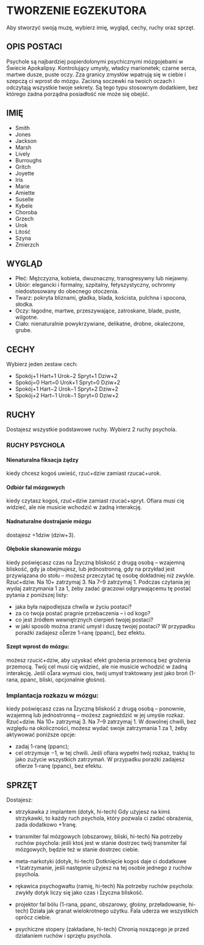 # TWORZENIE EGZEKUTORA

Aby stworzyć swoją muzę, wybierz imię, wygląd, cechy, ruchy oraz sprzęt.

## OPIS POSTACI

Psychole są najbardziej popierdolonymi psychicznymi mózgojebami w Świecie Apokalipsy. 
Kontrolujący umysły, władcy marionetek; czarne serca, martwe dusze, puste oczy. Zza granicy zmysłów wpatrują się w ciebie i szepczą ci wprost do mózgu.
Zacisną soczewki na twoich oczach i odczytają wszystkie twoje sekrety.
Są tego typu stosownym dodatkiem, bez którego żadna porządna posiadłość nie może się obejść.

## IMIĘ

- Smith
- Jones
- Jackson
- Marsh
- Lively
- Burroughs
- Gritch
- Joyette
- Iris
- Marie
- Amiette
- Suselle
- Kybele
- Choroba
- Grzech
- Urok
- Litość
- Szyna
- Zmierzch

## WYGLĄD

- Płeć: Mężczyzna, kobieta, dwuznaczny, transgresywny lub niejawny.
- Ubiór: elegancki i formalny, szpitalny, fetyszystyczny, ochronny niedostosowany do obecnego otoczenia.
- Twarz: pokryta bliznami, gładka, blada, koścista, pulchna i spocona, słodka.
- Oczy: łagodne, martwe, przeszywające, zatroskane, blade, puste, wilgotne.
- Ciało:  nienaturalnie powykrzywiane, delikatne, drobne, okaleczone, grube.

## CECHY

Wybierz jeden zestaw cech:

- Spokój+1 Hart+1 Urok−2 Spryt+1 Dziw+2
- Spokój=0 Hart=0 Urok+1 Spryt=0 Dziw+2
- Spokój+1 Hart−2 Urok−1 Spryt+2 Dziw+2
- Spokój+2 Hart−1 Urok−1 Spryt=0 Dziw+2

## RUCHY

Dostajesz wszystkie podstawowe ruchy.
Wybierz 2 ruchy psychola.

### RUCHY PSYCHOLA

#### Nienaturalna fiksacja żądzy

kiedy chcesz kogoś uwieść, rzuć+dziw zamiast rzucać+urok.

#### Odbiór fal mózgowych

kiedy czytasz kogoś, rzuć+dziw zamiast rzucać+spryt. Ofiara musi cię widzieć, ale nie musicie wchodzić w żadną interakcję.

#### Nadnaturalne dostrajanie mózgu

 dostajesz +1dziw (dziw+3).

#### Głębokie skanowanie mózgu

kiedy poświęcasz czas na zyczną bliskość z drugą osobą – wzajemną bliskość, gdy ja obejmujesz, lub jednostronną, gdy na przykład jest przywiązana do stołu – możesz przeczytać tę osobę dokładniej niż zwykle.
Rzuć+dziw. Na 10+ zatrzymaj 3. Na 7–9 zatrzymaj 1. Podczas czytania jej wydaj zatrzymania 1 za 1, żeby zadać graczowi odgrywającemu tę postać pytania z poniższej listy:
- jaka była najpodlejsza chwila w życiu postaci?
- za co twoja postać pragnie przebaczenia – i od kogo?
- co jest źródłem wewnętrznych cierpień twojej postaci?
- w jaki sposób można zranić umysł i duszę twojej postaci?
W przypadku porażki zadajesz oerze 1-ranę (ppanc), bez efektu.

#### Szept wprost do mózgu:

możesz rzucić+dziw, aby uzyskać efekt grożenia przemocą bez grożenia przemocą. 
Twój cel musi cię widzieć, ale nie musicie wchodzić w żadną interakcję. Jeśli oara wymusi cios, twój umysł traktowany jest jako broń (1-rana, ppanc, bliski, opcjonalnie głośno).

### Implantacja rozkazu w mózgu:

kiedy poświęcasz czas na zyczną bliskość z drugą osobą – ponownie, wzajemną lub jednostronną – możesz zagnieździć w jej umyśle rozkaz.
Rzuć+dziw. Na 10+ zatrzymaj 3. Na 7–9 zatrzymaj 1. W dowolnej chwili, bez względu na okoliczności, możesz wydać swoje zatrzymania 1 za 1, żeby aktywować poniższe opcje:
- zadaj 1-ranę (ppanc);
- cel otrzymuje −1, w tej chwili.
Jeśli ofiara wypełni twój rozkaz, traktuj to jako zużycie wszystkich zatrzymań.
W przypadku porażki zadajesz ofierze 1-ranę (ppanc), bez efektu.

## SPRZĘT

Dostajesz:

- strzykawka z implantem (dotyk, hi-tech)
Gdy użyjesz na kimś strzykawki, to każdy ruch psychola, który pozwala ci zadać obrażenia, zada dodatkowo +1ranę.

- transmiter fal mózgowych (obszarowy, bliski, hi-tech)
Na potrzeby ruchów psychola: jeśli ktoś jest w stanie dostrzec twój transmiter fal mózgowych, będzie też w stanie dostrzec ciebie.

- meta-narkotyki (dotyk, hi-tech)
Dotknięcie kogoś daje ci dodatkowe +1zatrzymanie, jeśli następnie użyjesz na tej osobie jednego z ruchów psychola.

- rękawica psychogwałtu (ramię, hi-tech)
Na potrzeby ruchów psychola: zwykły dotyk liczy się jako czas i zyczna bliskość.

- projektor fal bólu (1-rana, ppanc, obszarowy, głośny, przeładowanie, hi-tech)
Działa jak granat wielokrotnego użytku. Fala uderza we wszystkich oprócz ciebie.

- psychiczne stopery (zakładane, hi-tech)
Chronią noszącego je przed działaniem ruchów i sprzętu psychola.
